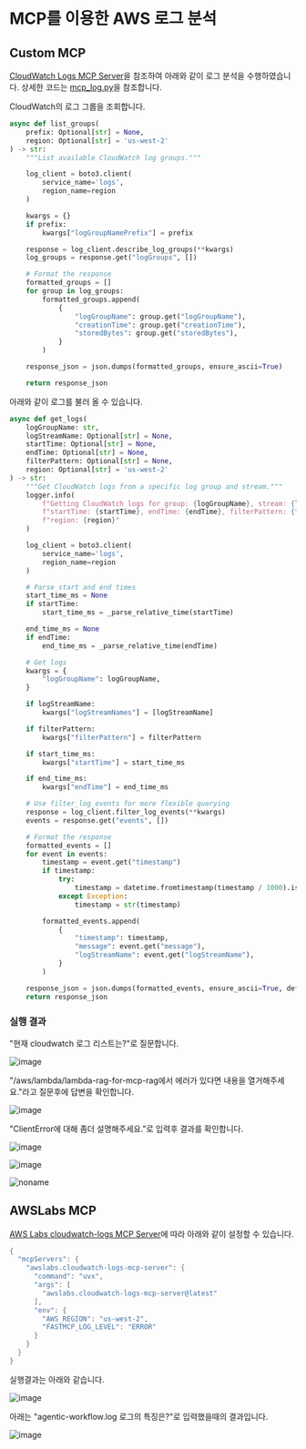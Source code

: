 # MCP를 이용한 AWS 로그 분석

## Custom MCP

[CloudWatch Logs MCP Server](https://github.com/serkanh/cloudwatch-logs-mcp/blob/main/main.py)을 참조하여 아래와 같이 로그 분석을 수행하였습니다. 상세한 코드는 [mcp_log.py](./application/mcp_log.py)을 참조합니다.

CloudWatch의 로그 그룹을 조회합니다.

```python
async def list_groups(
    prefix: Optional[str] = None,
    region: Optional[str] = 'us-west-2'
) -> str:
    """List available CloudWatch log groups."""

    log_client = boto3.client(
        service_name='logs',
        region_name=region
    )

    kwargs = {}
    if prefix:
        kwargs["logGroupNamePrefix"] = prefix

    response = log_client.describe_log_groups(**kwargs)
    log_groups = response.get("logGroups", [])

    # Format the response
    formatted_groups = []
    for group in log_groups:
        formatted_groups.append(
            {
                "logGroupName": group.get("logGroupName"),
                "creationTime": group.get("creationTime"),
                "storedBytes": group.get("storedBytes"),
            }
        )

    response_json = json.dumps(formatted_groups, ensure_ascii=True)

    return response_json
```

아래와 같이 로그를 불러 올 수 있습니다.

```python
async def get_logs(
    logGroupName: str,
    logStreamName: Optional[str] = None,
    startTime: Optional[str] = None,
    endTime: Optional[str] = None,
    filterPattern: Optional[str] = None,
    region: Optional[str] = 'us-west-2'
) -> str:
    """Get CloudWatch logs from a specific log group and stream."""
    logger.info(
        f"Getting CloudWatch logs for group: {logGroupName}, stream: {logStreamName}, "
        f"startTime: {startTime}, endTime: {endTime}, filterPattern: {filterPattern}, "
        f"region: {region}"
    )

    log_client = boto3.client(
        service_name='logs',
        region_name=region
    )

    # Parse start and end times
    start_time_ms = None
    if startTime:
        start_time_ms = _parse_relative_time(startTime)

    end_time_ms = None
    if endTime:
        end_time_ms = _parse_relative_time(endTime)

    # Get logs
    kwargs = {
        "logGroupName": logGroupName,
    }

    if logStreamName:
        kwargs["logStreamNames"] = [logStreamName]

    if filterPattern:
        kwargs["filterPattern"] = filterPattern

    if start_time_ms:
        kwargs["startTime"] = start_time_ms

    if end_time_ms:
        kwargs["endTime"] = end_time_ms

    # Use filter_log_events for more flexible querying
    response = log_client.filter_log_events(**kwargs)
    events = response.get("events", [])

    # Format the response
    formatted_events = []
    for event in events:
        timestamp = event.get("timestamp")
        if timestamp:
            try:
                timestamp = datetime.fromtimestamp(timestamp / 1000).isoformat()
            except Exception:
                timestamp = str(timestamp)

        formatted_events.append(
            {
                "timestamp": timestamp,
                "message": event.get("message"),
                "logStreamName": event.get("logStreamName"),
            }
        )    

    response_json = json.dumps(formatted_events, ensure_ascii=True, default=str)
    return response_json
```

### 실행 결과

"현재 cloudwatch 로그 리스트는?"로 질문합니다. 

![image](https://github.com/user-attachments/assets/80a8f4c4-1f3f-4195-a160-fbc631cf028b)


"/aws/lambda/lambda-rag-for-mcp-rag에서 에러가 있다면 내용을 열거해주세요."라고 질문후에 답변을 확인합니다. 

![image](https://github.com/user-attachments/assets/bfa9056b-5096-4fde-9418-93de95e4d695)

"ClientError에 대해 좀더 설명해주세요."로 입력후 결과를 확인합니다.

![image](https://github.com/user-attachments/assets/77d9f488-c797-4671-9cc4-0f56345b4173)

![image](https://github.com/user-attachments/assets/24d36d23-6c7a-421f-9f9c-342846ae30bf)



![noname](https://github.com/user-attachments/assets/3fcebff9-1442-4d4e-8321-cbe058fd231f)

## AWSLabs MCP

[AWS Labs cloudwatch-logs MCP Server](https://github.com/awslabs/mcp/tree/main/src/cloudwatch-logs-mcp-server)에 따라 아래와 같이 설정할 수 있습니다.

```java
{
  "mcpServers": {
    "awslabs.cloudwatch-logs-mcp-server": {
      "command": "uvx",
      "args": [
        "awslabs.cloudwatch-logs-mcp-server@latest"
      ],
      "env": {
        "AWS_REGION": "us-west-2",
        "FASTMCP_LOG_LEVEL": "ERROR"
      }
    }
  }
}
```

실행결과는 아래와 같습니다.

![image](https://github.com/user-attachments/assets/103fa1a7-1540-4fbe-8ec7-facf5ae88052)

아래는 "agentic-workflow.log 로그의 특징은?"로 입력했을때의 결과입니다.

![image](https://github.com/user-attachments/assets/4c7eb2fc-e7f1-42ab-b5a9-4b689d5095de)
